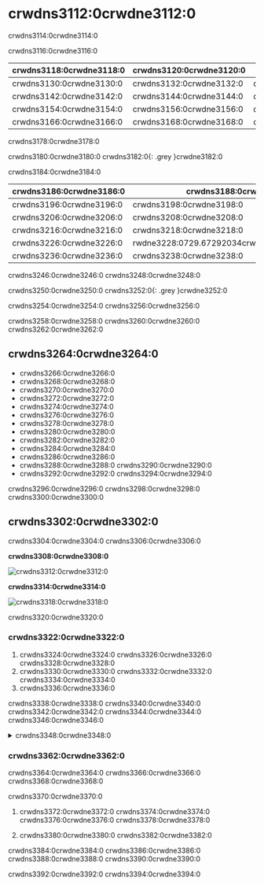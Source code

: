 # crwdns3112:0crwdne3112:0

crwdns3114:0crwdne3114:0

crwdns3116:0crwdne3116:0

| crwdns3118:0crwdne3118:0 | crwdns3120:0crwdne3120:0 | crwdns3122:0crwdne3122:0                                               | crwdns3124:0crwdne3124:0 | crwdns3126:0crwdne3126:0                                                                                                                    | crwdns3128:0crwdne3128:0 |
| ------------------------ | ------------------------ | ---------------------------------------------------------------------- | ------------------------ | ------------------------------------------------------------------------------------------------------------------------------------------- | ------------------------ |
| crwdns3130:0crwdne3130:0 | crwdns3132:0crwdne3132:0 | dne3134:0600f0.62708079crwdns3134:0crwdne3134:0                        | crwdns3136:0crwdne3136:0 | dne3138:07crwdns3138:0crwdne3138:0crwdns3138:0crwdne3138:0b8.3crwdns3138:0crwdne3138:06603crwdns3138:0crwdne3138:09crwdns3138:0crwdne3138:0 | crwdns3140:0crwdne3140:0 |
| crwdns3142:0crwdne3142:0 | crwdns3144:0crwdne3144:0 | crwdns3146:0crwdne3146:0                                               | crwdns3148:0crwdne3148:0 | dne3150:0a2fb6.6330crwdns3150:0crwdne3150:033crwdns3150:0crwdne3150:0crwdns3150:0crwdne3150:0                                               | crwdns3152:0crwdne3152:0 |
| crwdns3154:0crwdne3154:0 | crwdns3156:0crwdne3156:0 | dne3158:0c4acrwdns3158:0crwdne3158:09.04424694crwdns3158:0crwdne3158:0 | crwdns3160:0crwdne3160:0 | dne3162:0d5833.75623565crwdns3162:0crwdne3162:0                                                                                             | crwdns3164:0crwdne3164:0 |
| crwdns3166:0crwdne3166:0 | crwdns3168:0crwdne3168:0 | crwdns3170:0crwdne3170:0                                               | crwdns3172:0crwdne3172:0 | crwdns3174:0crwdne3174:0                                                                                                                    | crwdns3176:0crwdne3176:0 |

crwdns3178:0crwdne3178:0

crwdns3180:0crwdne3180:0 crwdns3182:0{: .grey }crwdne3182:0

crwdns3184:0crwdne3184:0

| crwdns3186:0crwdne3186:0 | crwdns3188:0crwdne3188:0                        | crwdns3190:0crwdne3190:0                                                                      | crwdns3192:0crwdne3192:0                        | crwdns3194:0crwdne3194:0 |
| ------------------------ | ----------------------------------------------- | --------------------------------------------------------------------------------------------- | ----------------------------------------------- | ------------------------ |
| crwdns3196:0crwdne3196:0 | crwdns3198:0crwdne3198:0                        | crwdns3200:0crwdne3200:0                                                                      | crwdns3202:0crwdne3202:0                        | crwdns3204:0crwdne3204:0 |
| crwdns3206:0crwdne3206:0 | crwdns3208:0crwdne3208:0                        | :0crwdne3210:0.561crwdns3210:0crwdne3210:023crwdns3210:0crwdne3210:04crwdns3210:0crwdne3210:0 | wdns3212:0crwdne3212:05crwdns3212:0crwdne3212:0 | crwdns3214:0crwdne3214:0 |
| crwdns3216:0crwdne3216:0 | crwdns3218:0crwdne3218:0                        | crwdns3220:0crwdne3220:0                                                                      | crwdns3222:0crwdne3222:0                        | crwdns3224:0crwdne3224:0 |
| crwdns3226:0crwdne3226:0 | rwdne3228:0729.67292034crwdns3228:0crwdne3228:0 | dns3230:0crwdne3230:040crwdns3230:0crwdne3230:0                                               | crwdns3232:0crwdne3232:0                        | crwdns3234:0crwdne3234:0 |
| crwdns3236:0crwdne3236:0 | crwdns3238:0crwdne3238:0                        | crwdns3240:0crwdne3240:0                                                                      | crwdns3242:0crwdne3242:0                        | crwdns3244:0crwdne3244:0 |

crwdns3246:0crwdne3246:0 crwdns3248:0crwdne3248:0

crwdns3250:0crwdne3250:0 crwdns3252:0{: .grey }crwdne3252:0

crwdns3254:0crwdne3254:0 crwdns3256:0crwdne3256:0

crwdns3258:0crwdne3258:0 crwdns3260:0crwdne3260:0 crwdns3262:0crwdne3262:0

## crwdns3264:0crwdne3264:0

- crwdns3266:0crwdne3266:0
- crwdns3268:0crwdne3268:0
- crwdns3270:0crwdne3270:0
- crwdns3272:0crwdne3272:0
- crwdns3274:0crwdne3274:0
- crwdns3276:0crwdne3276:0
- crwdns3278:0crwdne3278:0
- crwdns3280:0crwdne3280:0
- crwdns3282:0crwdne3282:0
- crwdns3284:0crwdne3284:0
- crwdns3286:0crwdne3286:0
- crwdns3288:0crwdne3288:0 crwdns3290:0crwdne3290:0
- crwdns3292:0crwdne3292:0 crwdns3294:0crwdne3294:0

crwdns3296:0crwdne3296:0 crwdns3298:0crwdne3298:0 crwdns3300:0crwdne3300:0

## crwdns3302:0crwdne3302:0

crwdns3304:0crwdne3304:0 crwdns3306:0crwdne3306:0

**crwdns3308:0crwdne3308:0**

![crwdns3312:0crwdne3312:0](crwdns3310:0crwdne3310:0)

**crwdns3314:0crwdne3314:0**

![crwdns3318:0crwdne3318:0](crwdns3316:0crwdne3316:0)

crwdns3320:0crwdne3320:0

### crwdns3322:0crwdne3322:0

1. crwdns3324:0crwdne3324:0 crwdns3326:0crwdne3326:0 crwdns3328:0crwdne3328:0
2. crwdns3330:0crwdne3330:0 crwdns3332:0crwdne3332:0 crwdns3334:0crwdne3334:0
3. crwdns3336:0crwdne3336:0

crwdns3338:0crwdne3338:0 crwdns3340:0crwdne3340:0 crwdns3342:0crwdne3342:0 crwdns3344:0crwdne3344:0 crwdns3346:0crwdne3346:0

<details><summary>crwdns3348:0crwdne3348:0</summary>

<p>
  <pre>
crwdns3350:0crwdne3350:0
crwdns3352:0crwdne3352:0
crwdns3354:0crwdne3354:0

crwdns3356:0crwdne3356:0 crwdns3358:0crwdne3358:0 crwdns3360:0crwdne3360:0</pre>
</p>

</details>

### crwdns3362:0crwdne3362:0

crwdns3364:0crwdne3364:0 crwdns3366:0crwdne3366:0 crwdns3368:0crwdne3368:0

crwdns3370:0crwdne3370:0

1. crwdns3372:0crwdne3372:0 crwdns3374:0crwdne3374:0 crwdns3376:0crwdne3376:0 crwdns3378:0crwdne3378:0

2. crwdns3380:0crwdne3380:0 crwdns3382:0crwdne3382:0

crwdns3384:0crwdne3384:0 crwdns3386:0crwdne3386:0 crwdns3388:0crwdne3388:0 crwdns3390:0crwdne3390:0

crwdns3392:0crwdne3392:0 crwdns3394:0crwdne3394:0